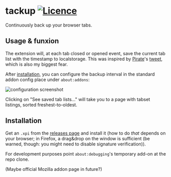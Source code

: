 # tackup [![Licence](https://img.shields.io/badge/license-MIT-blue.svg?style=flat)](LICENSE)
Continuously back up your browser tabs.

## Usage & funxion

The extension will, at each tab closed or opened event, save the current tab list with the timestamp to localstorage.
This was inspired by [Pirate](https://github.com/thecoshman)'s [tweet](https://twitter.com/thecoshman/status/991028360590618624), which is also my biggest fear.

After [installation](#Installation), you can configure the backup interval in the standard addon config place under `about:addons`:

![configuration screenshot](https://user-images.githubusercontent.com/6709544/39678244-2a8f8592-5189-11e8-90b8-9825f82be8fd.png)

Clicking on "See saved tab lists…" will take you to a page with tabset listings, sorted freshest-to-oldest.

## Installation

Get an `.xpi` from the [releases page](https://github.com/nabijaczleweli/tackup/releases) and install it
  (how to do *that* depends on your browser; in Firefox, a drag&drop on the window is sufficient
  (be warned, though: you might need to disable signature verification)).

For development purposes point `about:debugging`'s temporary add-on at the repo clone.

(Maybe official Mozilla addon page in future?)
